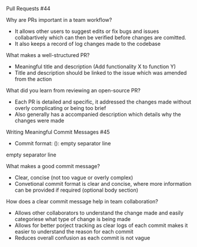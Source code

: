 Pull Requests #44

Why are PRs important in a team workflow?
- It allows other users to suggest edits or fix bugs and issues collabartively which can then be verified before changes are comitted.
- It also keeps a record of log changes made to the codebase

What makes a well-structured PR?
- Meaningful title and description (Add functionality X to function Y)
- Title and description should be linked to the issue which was amended from the action

What did you learn from reviewing an open-source PR?
- Each PR is detailed and specific, it addressed the changes made without overly complicating or being too brief 
- Also generally has a accompanied description which details why the changes were made 

Writing Meaningful Commit Messages #45
- Commit format:
<type>(<optional scope>): <description>
empty separator line
<optional body>
empty separator line
<optional footer>

What makes a good commit message?
- Clear, concise (not too vague or overly complex)
- Convetional commit format is clear and concise, where more information can be provided if required (optional body section)

How does a clear commit message help in team collaboration?
- Allows other collaborators to understand the change made and easily categoriese what type of change is being made
- Allows for better porject tracking as clear logs of each commit makes it easier to understand the reason for each commit
- Reduces overall confusion as each commit is not vague 


